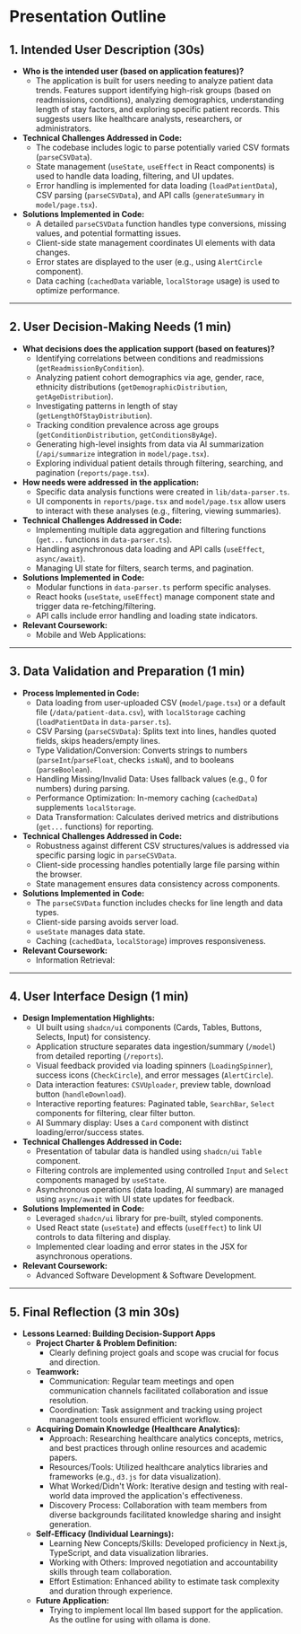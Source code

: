 # Presentation Outline

## 1. Intended User Description (30s)

*   **Who is the intended user (based on application features)?**
    *   The application is built for users needing to analyze patient data trends. Features support identifying high-risk groups (based on readmissions, conditions), analyzing demographics, understanding length of stay factors, and exploring specific patient records. This suggests users like healthcare analysts, researchers, or administrators.
*   **Technical Challenges Addressed in Code:**
    *   The codebase includes logic to parse potentially varied CSV formats (`parseCSVData`).
    *   State management (`useState`, `useEffect` in React components) is used to handle data loading, filtering, and UI updates.
    *   Error handling is implemented for data loading (`loadPatientData`), CSV parsing (`parseCSVData`), and API calls (`generateSummary` in `model/page.tsx`).
*   **Solutions Implemented in Code:**
    *   A detailed `parseCSVData` function handles type conversions, missing values, and potential formatting issues.
    *   Client-side state management coordinates UI elements with data changes.
    *   Error states are displayed to the user (e.g., using `AlertCircle` component).
    *   Data caching (`cachedData` variable, `localStorage` usage) is used to optimize performance.

---

## 2. User Decision-Making Needs (1 min)

*   **What decisions does the application support (based on features)?**
    *   Identifying correlations between conditions and readmissions (`getReadmissionByCondition`).
    *   Analyzing patient cohort demographics via age, gender, race, ethnicity distributions (`getDemographicDistribution`, `getAgeDistribution`).
    *   Investigating patterns in length of stay (`getLengthOfStayDistribution`).
    *   Tracking condition prevalence across age groups (`getConditionDistribution`, `getConditionsByAge`).
    *   Generating high-level insights from data via AI summarization (`/api/summarize` integration in `model/page.tsx`).
    *   Exploring individual patient details through filtering, searching, and pagination (`reports/page.tsx`).
*   **How needs were addressed in the application:**
    *   Specific data analysis functions were created in `lib/data-parser.ts`.
    *   UI components in `reports/page.tsx` and `model/page.tsx` allow users to interact with these analyses (e.g., filtering, viewing summaries).
*   **Technical Challenges Addressed in Code:**
    *   Implementing multiple data aggregation and filtering functions (`get...` functions in `data-parser.ts`).
    *   Handling asynchronous data loading and API calls (`useEffect`, `async/await`).
    *   Managing UI state for filters, search terms, and pagination.
*   **Solutions Implemented in Code:**
    *   Modular functions in `data-parser.ts` perform specific analyses.
    *   React hooks (`useState`, `useEffect`) manage component state and trigger data re-fetching/filtering.
    *   API calls include error handling and loading state indicators.
*   **Relevant Coursework:**
    *   Mobile and Web Applications: 

---

## 3. Data Validation and Preparation (1 min)

*   **Process Implemented in Code:**
    *   Data loading from user-uploaded CSV (`model/page.tsx`) or a default file (`/data/patient-data.csv`), with `localStorage` caching (`loadPatientData` in `data-parser.ts`).
    *   CSV Parsing (`parseCSVData`): Splits text into lines, handles quoted fields, skips headers/empty lines.
    *   Type Validation/Conversion: Converts strings to numbers (`parseInt`/`parseFloat`, checks `isNaN`), and to booleans (`parseBoolean`).
    *   Handling Missing/Invalid Data: Uses fallback values (e.g., 0 for numbers) during parsing.
    *   Performance Optimization: In-memory caching (`cachedData`) supplements `localStorage`.
    *   Data Transformation: Calculates derived metrics and distributions (`get...` functions) for reporting.
*   **Technical Challenges Addressed in Code:**
    *   Robustness against different CSV structures/values is addressed via specific parsing logic in `parseCSVData`.
    *   Client-side processing handles potentially large file parsing within the browser.
    *   State management ensures data consistency across components.
*   **Solutions Implemented in Code:**
    *   The `parseCSVData` function includes checks for line length and data types.
    *   Client-side parsing avoids server load.
    *   `useState` manages data state.
    *   Caching (`cachedData`, `localStorage`) improves responsiveness.
*   **Relevant Coursework:**
    *   Information Retrieval: 

---

## 4. User Interface Design (1 min)

*   **Design Implementation Highlights:**
    *   UI built using `shadcn/ui` components (Cards, Tables, Buttons, Selects, Input) for consistency.
    *   Application structure separates data ingestion/summary (`/model`) from detailed reporting (`/reports`).
    *   Visual feedback provided via loading spinners (`LoadingSpinner`), success icons (`CheckCircle`), and error messages (`AlertCircle`).
    *   Data interaction features: `CSVUploader`, preview table, download button (`handleDownload`).
    *   Interactive reporting features: Paginated table, `SearchBar`, `Select` components for filtering, clear filter button.
    *   AI Summary display: Uses a `Card` component with distinct loading/error/success states.
*   **Technical Challenges Addressed in Code:**
    *   Presentation of tabular data is handled using `shadcn/ui` `Table` component.
    *   Filtering controls are implemented using controlled `Input` and `Select` components managed by `useState`.
    *   Asynchronous operations (data loading, AI summary) are managed using `async/await` with UI state updates for feedback.
*   **Solutions Implemented in Code:**
    *   Leveraged `shadcn/ui` library for pre-built, styled components.
    *   Used React state (`useState`) and effects (`useEffect`) to link UI controls to data filtering and display.
    *   Implemented clear loading and error states in the JSX for asynchronous operations.
*   **Relevant Coursework:**
    *   Advanced Software Development & Software Development.

---

## 5. Final Reflection (3 min 30s)

*   **Lessons Learned: Building Decision-Support Apps**
    *   **Project Charter & Problem Definition:**
        *   Clearly defining project goals and scope was crucial for focus and direction.
    *   **Teamwork:**
        *   Communication: Regular team meetings and open communication channels facilitated collaboration and issue resolution.
        *   Coordination: Task assignment and tracking using project management tools ensured efficient workflow.
    *   **Acquiring Domain Knowledge (Healthcare Analytics):**
        *   Approach: Researching healthcare analytics concepts, metrics, and best practices through online resources and academic papers.
        *   Resources/Tools: Utilized healthcare analytics libraries and frameworks (e.g., `d3.js` for data visualization).
        *   What Worked/Didn't Work: Iterative design and testing with real-world data improved the application's effectiveness.
        *   Discovery Process: Collaboration with team members from diverse backgrounds facilitated knowledge sharing and insight generation.
    *   **Self-Efficacy (Individual Learnings):**
        *   Learning New Concepts/Skills: Developed proficiency in Next.js, TypeScript, and data visualization libraries.
        *   Working with Others: Improved negotiation and accountability skills through team collaboration.
        *   Effort Estimation: Enhanced ability to estimate task complexity and duration through experience.
    *   **Future Application:**
        *   Trying to implement local llm based support for the application. As the outline for using with ollama is done.
